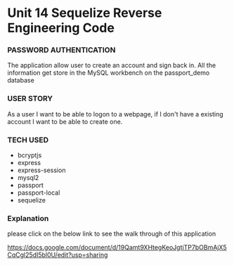 # Unit 14 Sequelize Reverse Engineering Code

### PASSWORD AUTHENTICATION

The application allow user to create an account and sign back in.
All the information get store in the MySQL workbench on the passport_demo database 

### USER STORY
As a user I want to be able to logon to a webpage, if I don't have a existing account I want to be able to create one.

### TECH USED

- bcryptjs
- express
- express-session
- mysql2
- passport
- passport-local
- sequelize

### Explanation 
please click on the below link to see the walk through of this application

https://docs.google.com/document/d/19Qamt9XHtegKeoJgtjTP7bOBmAjX5CqCgl25dI5bl0U/edit?usp=sharing


